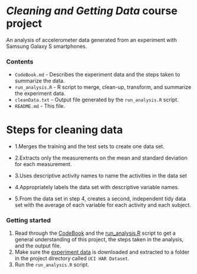 # *Cleaning and Getting Data* course project

An analysis of accelerometer data generated from an experiment with Samsung Galaxy S smartphones.

### Contents

  - `CodeBook.md` - Describes the experiment data and the steps taken to summarize the data.
  - `run_analysis.R` - R script to merge, clean-up, transform, and summarize the experiment data.
  - `cleanData.txt` - Output file generated by the `run_analysis.R` script.
  - `README.md` - This file.
# Steps for cleaning data
- 1.Merges the training and the test sets to create one data set.
- 2.Extracts only the measurements on the mean and standard deviation for each measurement. 
- 3.Uses descriptive activity names to name the activities in the data set
- 4.Appropriately labels the data set with descriptive variable names. 

- 5.From the data set in step 4, creates a second, independent tidy data set with the average of each variable for each activity and each subject.



### Getting started

  1. Read through the [CodeBook](CodeBook.md) and the [run_analysis.R](run_analysis.R) script to get a general understanding of this project, the steps taken in the analysis, and the output file.
  2. Make sure the [experiment data](https://d396qusza40orc.cloudfront.net/getdata%2Fprojectfiles%2FUCI%20HAR%20Dataset.zip) is downloaded and extracted to a folder in the project directory called `UCI HAR Dataset`.
  3. Run the `run_analysis.R` script.
